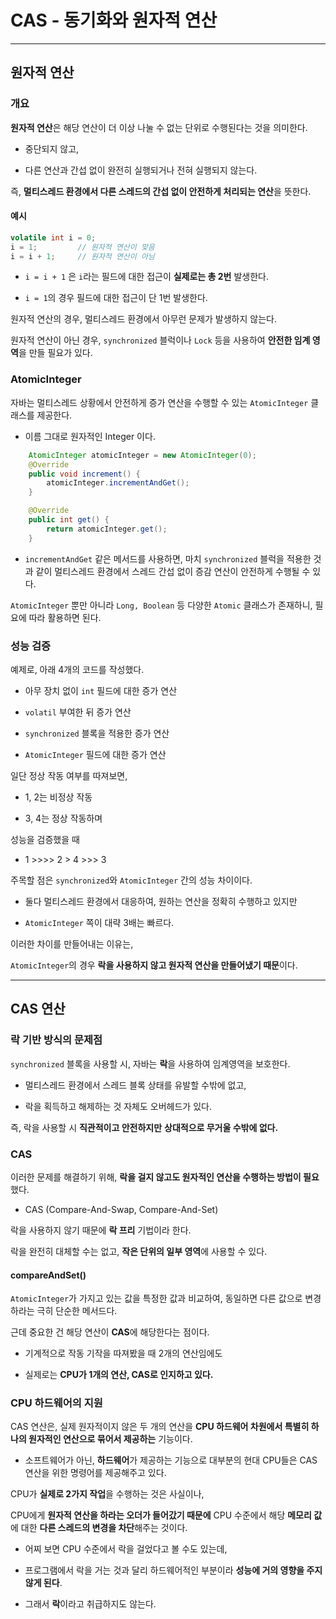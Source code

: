 # CAS - 동기화와 원자적 연산

---

## 원자적 연산

### 개요

**원자적 연산**은 해당 연산이 더 이상 나눌 수 없는 단위로 수행된다는 것을 의미한다.

- 중단되지 않고,

- 다른 연산과 간섭 없이 완전히 실행되거나 전혀 실행되지 않는다.

즉, **멀티스레드 환경에서 다른 스레드의 간섭 없이 안전하게 처리되는 연산**을 뜻한다.

#### 예시

```java
volatile int i = 0;
i = 1;         // 원자적 연산이 맞음
i = i + 1;     // 원자적 연산이 아님
```

- `i = i + 1` 은 `i`라는 필드에 대한 접근이 **실제로는 총 2번** 발생한다.

- `i = 1`의 경우 필드에 대한 접근이 단 1번 발생한다.

원자적 연산의 경우, 멀티스레드 환경에서 아무런 문제가 발생하지 않는다.

원자적 연산이 아닌 경우, `synchronized` 블럭이나 `Lock` 등을 사용하여 **안전한 임계 영역**을 만들 필요가 있다.

### AtomicInteger

자바는 멀티스레드 상황에서 안전하게 증가 연산을 수행할 수 있는 `AtomicInteger` 클래스를 제공한다.

- 이름 그대로 원자적인 Integer 이다.

```java
    AtomicInteger atomicInteger = new AtomicInteger(0);
    @Override
    public void increment() {
        atomicInteger.incrementAndGet();
    }

    @Override
    public int get() {
        return atomicInteger.get();
    }
```

- `incrementAndGet` 같은 메서드를 사용하면, 마치 `synchronized` 블럭을 적용한 것과 같이 멀티스레드 환경에서 스레드 간섭 없이 증감 연산이 안전하게 수행될 수 있다.

`AtomicInteger` 뿐만 아니라 `Long, Boolean` 등 다양한 `Atomic` 클래스가 존재하니, 필요에 따라 활용하면 된다.

### 성능 검증

예제로, 아래 4개의 코드를 작성했다.

- 아무 장치 없이 `int` 필드에 대한 증가 연산

- `volatil` 부여한 뒤 증가 연산

- `synchronized` 블록을 적용한 증가 연산

- `AtomicInteger` 필드에 대한 증가 연산

일단 정상 작동 여부를 따져보면,

- 1, 2는 비정상 작동

- 3, 4는 정상 작동하며

성능을 검증했을 때

- 1 >>>> 2 > 4 >>> 3 

주목할 점은 `synchronized`와 `AtomicInteger` 간의 성능 차이이다.

- 둘다 멀티스레드 환경에서 대응하여, 원하는 연산을 정확히 수행하고 있지만

- `AtomicInteger` 쪽이 대략 3배는 빠르다.

이러한 차이를 만들어내는 이유는,

`AtomicInteger`의 경우 **락을 사용하지 않고 원자적 연산을 만들어냈기 때문**이다.

---

## CAS 연산

### 락 기반 방식의 문제점

`synchronized` 블록을 사용할 시, 자바는 **락**을 사용하여 임계영역을 보호한다.

- 멀티스레드 환경에서 스레드 블록 상태를 유발할 수밖에 없고,

- 락을 획득하고 해제하는 것 자체도 오버헤드가 있다.

즉, 락을 사용할 시 **직관적이고 안전하지만** **상대적으로 무거울 수밖에 없다.**

### CAS

이러한 문제를 해결하기 위해, **락을 걸지 않고도 원자적인 연산을 수행하는 방법이 필요**했다.

- CAS (Compare-And-Swap, Compare-And-Set)

락을 사용하지 않기 때문에 **락 프리** 기법이라 한다.

락을 완전히 대체할 수는 없고, **작은 단위의 일부 영역**에 사용할 수 있다.

#### compareAndSet()

`AtomicInteger`가 가지고 있는 값을 특정한 값과 비교하여, 동일하면 다른 값으로 변경하라는 극히 단순한 메서드다.

근데 중요한 건 해당 연산이 **CAS**에 해당한다는 점이다.

- 기계적으로 작동 기작을 따져봤을 때 2개의 연산임에도

- 실제로는 **CPU가 1개의 연산, CAS로 인지하고 있다.**

### CPU 하드웨어의 지원

CAS 연산은, 실제 원자적이지 않은 두 개의 연산을 **CPU 하드웨어 차원에서 특별히 하나의 원자적인 연산으로 묶어서 제공하는** 기능이다.

- 소프트웨어가 아닌, **하드웨어**가 제공하는 기능으로 대부분의 현대 CPU들은 CAS 연산을 위한 명령어를 제공해주고 있다.

CPU가 **실제로 2가지 작업**을 수행하는 것은 사실이나, 

CPU에게 **원자적 연산을 하라는 오더가 들어갔기 때문에** CPU 수준에서 해당 **메모리 값**에 대한 **다른 스레드의 변경을 차단**해주는 것이다.

- 어찌 보면 CPU 수준에서 락을 걸었다고 볼 수도 있는데,

- 프로그램에서 락을 거는 것과 달리 하드웨어적인 부분이라 **성능에 거의 영향을 주지 않게 된다**.

- 그래서 **락**이라고 취급하지도 않는다.




